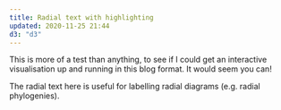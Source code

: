 ```yaml
---
title: Radial text with highlighting
updated: 2020-11-25 21:44
d3: "d3"
---
```


This is more of a test than anything, to see if I could get an interactive visualisation up and running in this blog format. It would seem you can!

The radial text here is useful for labelling radial diagrams (e.g. radial phylogenies).

<example>

<script>

function rotate(d) {
  return ((d.start + d.end) / 2 / Math.PI) * 180 + 90;
}

  function letters(str) {
    return (
      str
        .split("")
        .map(a => ({ sort: Math.random(), value: a }))
        .sort((a, b) => a.sort - b.sort)
        .map(a => a.value)
        .join("")
    );
  }

  function obs(length) {
    let res = [];
    for (let i = 0; i < length; i++) {
      res.push({
        string: letters("maxbrown.xyz")
      });
    }

    let rotations = (Math.PI * 2) / res.length;

    for (let i = 1; i < res.length; i++) {
      res[0].start = 0;
      res[0].end = rotations;

      res[i].start = res[i - 1].start + rotations;
      res[i].end = res[i - 1].end + rotations;
    }

    return res;
}
  let diam = 400;
  const svg = d3.select("example")
    .append("svg")
    .attr("width", diam)
    .attr("height", diam)
    .attr("viewBox", `${-diam / 2} ${-diam / 2} ${diam} ${diam}`)
    .attr("font-family", "sans-serif")
    .attr("font-size", 10)
    .attr("align","right");

  svg.append("style").text(`

    .label--active {
      font-weight: bold;
      fill: red
    }
    svg {
    display: block;
    margin: auto;
    }

`);

const data = obs(40);
  const words = svg
    .append("g")
    .selectAll("text")
    .data(data)
    .join("text")
    .attr("dy", ".31em")
    .attr("id", (d, i) => "word" + i)
    .attr(
      "transform",
      d =>
        `rotate(${rotate(d)}) translate(${diam/2},0) ${
          d.start > Math.PI ? "" : " rotate(180)"
        }`
    )
    .attr("text-anchor", d =>
      d.start < Math.PI + data[0].end ? "start" : "end"
    )
    .text(d => d.string);

  words
    .on("mouseover", function(event, d) {
      d3.select(this).classed("label--active", true);
    })
    .on("mouseout", function(event, d) {
      d3.select(this).classed("label--active", false);
    })

</script>

</example>